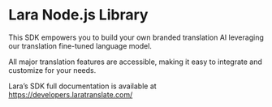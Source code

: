 # Lara Node.js Library

This SDK empowers you to build your own branded translation AI leveraging our translation fine-tuned language model. 

All major translation features are accessible, making it easy to integrate and customize for your needs. 

Lara’s SDK full documentation is available at https://developers.laratranslate.com/
